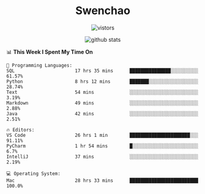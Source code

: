<h1 align="center">Swenchao</h3>

<p align="center">
  <img src="https://visitor-badge.glitch.me/badge?page_id=Swenchao" alt="vistors" />
</p>

<p align="center">
  <img src="https://github-readme-stats.vercel.app/api?username=Swenchao&count_private=true&show_icons=true&theme=vue-dark&hide_title=true" alt="github stats" />
</p>

<!--START_SECTION:waka-->
📊 **This Week I Spent My Time On** 

```text
💬 Programming Languages: 
SQL                      17 hrs 35 mins      ███████████████░░░░░░░░░░   61.57% 
Python                   8 hrs 12 mins       ███████░░░░░░░░░░░░░░░░░░   28.74% 
Text                     54 mins             ░░░░░░░░░░░░░░░░░░░░░░░░░   3.19% 
Markdown                 49 mins             ░░░░░░░░░░░░░░░░░░░░░░░░░   2.88% 
Java                     42 mins             ░░░░░░░░░░░░░░░░░░░░░░░░░   2.51%

🔥 Editors: 
VS Code                  26 hrs 1 min        ██████████████████████░░░   91.11% 
PyCharm                  1 hr 54 mins        █░░░░░░░░░░░░░░░░░░░░░░░░   6.7% 
IntelliJ                 37 mins             ░░░░░░░░░░░░░░░░░░░░░░░░░   2.19%

💻 Operating System: 
Mac                      28 hrs 33 mins      █████████████████████████   100.0%

```


<!--END_SECTION:waka-->
